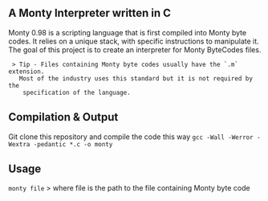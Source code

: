 ## A Monty Interpreter written in C

Monty 0.98 is a scripting language that is first compiled into Monty byte codes.
It relies on a unique stack, with specific instructions to manipulate it.
 The goal of this project is to create an interpreter for Monty ByteCodes files.
 
     > Tip - Files containing Monty byte codes usually have the `.m` extension.
       Most of the industry uses this standard but it is not required by the
        specification of the language.

## Compilation & Output
Git clone this repository and compile the code this way
 `gcc -Wall -Werror -Wextra -pedantic *.c -o monty`

## Usage
`monty file`
      > where file is the path to the file containing Monty byte code
